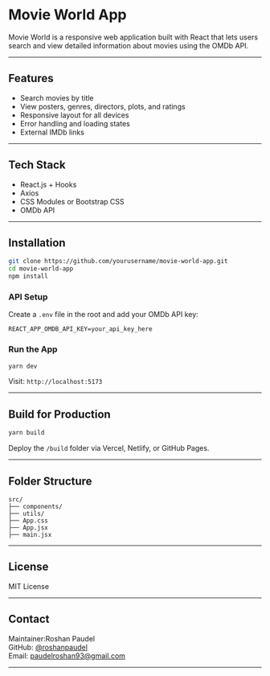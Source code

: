 # Movie World App

Movie World is a responsive web application built with React that lets users search and view detailed information about movies using the OMDb API.

---

## Features

- Search movies by title
- View posters, genres, directors, plots, and ratings
- Responsive layout for all devices
- Error handling and loading states
- External IMDb links

---

## Tech Stack

- React.js + Hooks
- Axios
- CSS Modules or Bootstrap CSS
- OMDb API

---

## Installation

```bash
git clone https://github.com/yourusername/movie-world-app.git
cd movie-world-app
npm install
```

### API Setup

Create a `.env` file in the root and add your OMDb API key:

```env
REACT_APP_OMDB_API_KEY=your_api_key_here
```

### Run the App

```bash
yarn dev
```

Visit: `http://localhost:5173`

---

## Build for Production

```bash
yarn build
```

Deploy the `/build` folder via Vercel, Netlify, or GitHub Pages.

---

## Folder Structure

```
src/
├── components/
├── utils/
├── App.css
├── App.jsx
├── main.jsx
```

---

## License

MIT License

---


## Contact

Maintainer:Roshan Paudel  
GitHub: [@roshanpaudel](https://github.com/roshanpaudel)  
Email: paudelroshan93@gmail.com

---
